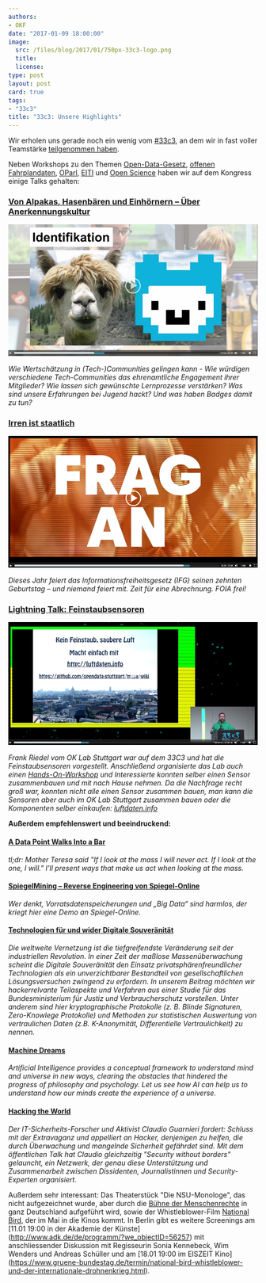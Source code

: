 ```yaml
---
authors:
- OKF
date: "2017-01-09 18:00:00"
image:
  src: /files/blog/2017/01/750px-33c3-logo.png
  title: 
  license:
type: post
layout: post
card: true
tags:
- "33c3"
title: "33c3: Unsere Highlights"
---
```





Wir erholen uns gerade noch ein wenig vom [#33c3](https://events.ccc.de/congress/2016/wiki/Main_Page), an dem wir in fast voller Teamstärke [teilgenommen haben](https://events.ccc.de/congress/2016/wiki/Assembly:Open_Knowledge_Assembly).

Neben Workshops zu den Themen [Open-Data-Gesetz](https://events.ccc.de/congress/2016/wiki/Session:Open_Data_Gesetz_Deutschland), [offenen Fahrplandaten](https://events.ccc.de/congress/2016/wiki/Session:OffeneFahrplanDaten), [OParl](https://events.ccc.de/congress/2016/wiki/Session:OParl:_Politik_vor_Ort_maschinenlesbar), [EITI](https://events.ccc.de/congress/2016/wiki/Session:EITI_Extractive_Industries_Transparency_%26_Open_Data) und [Open Science](https://events.ccc.de/congress/2016/wiki/Session:Open_Science_Workshop) haben wir auf dem Kongress einige Talks gehalten: 

### [Von Alpakas, Hasenbären und Einhörnern – Über Anerkennungskultur](https://media.ccc.de/v/33c3-8280-von_alpakas_hasenbaren_und_einhornern_uber_anerkennungskultur)
<a href="https://media.ccc.de/v/33c3-8280-von_alpakas_hasenbaren_und_einhornern_uber_anerkennungskultur"><img src="/files/blog/2017/01/jh-ccc.jpg"></a>

*Wie Wertschätzung in (Tech-)Communities gelingen kann - Wie würdigen verschiedene Tech-Communities das ehrenamtliche Engagement ihrer Mitglieder? Wie lassen sich gewünschte Lernprozesse verstärken? Was sind unsere Erfahrungen bei Jugend hackt? Und was haben Badges damit zu tun?*

### [Irren ist staatlich](https://media.ccc.de/v/33c3-7811-irren_ist_staatlich)
<a href="https://media.ccc.de/v/33c3-7811-irren_ist_staatlich"><img src="/files/blog/2017/01/fds-ccc.jpg"></a>

*Dieses Jahr feiert das Informationsfreiheitsgesetz (IFG) seinen zehnten Geburtstag – und niemand feiert mit. Zeit für eine Abrechnung. FOIA frei!*

### [Lightning Talk: Feinstaubsensoren](https://media.ccc.de/v/33c3-8087-lightning_talks_day_2#video&t=2115)
<a href="https://media.ccc.de/v/33c3-8087-lightning_talks_day_2#video&t=2115"><img src="/files/blog/2017/01/fs-ccc.jpg"></a>

*Frank Riedel vom OK Lab Stuttgart war auf dem 33C3 und hat die Feinstaubsensoren vorgestellt. Anschließend organisierte das Lab auch einen [Hands-On-Workshop](https://twitter.com/codeforde/status/814116637695705088) und Interessierte konnten selber einen Sensor zusammenbauen und mit nach Hause nehmen. Da die Nachfrage recht groß war, konnten nicht alle einen Sensor zusammen bauen, man kann die Sensoren aber auch im OK Lab Stuttgart zusammen bauen oder die Komponenten selber einkaufen: [luftdaten.info](http://luftdaten.info)*



**Außerdem empfehlenswert und beeindruckend:**

#### [A Data Point Walks Into a Bar](https://media.ccc.de/v/33c3-7999-a_data_point_walks_into_a_bar)
*tl;dr: Mother Teresa said "If I look at the mass I will never act. If I look at the one, I will." I'll present ways that make us act when looking at the mass.*

#### [SpiegelMining – Reverse Engineering von Spiegel-Online](https://media.ccc.de/v/33c3-7912-spiegelmining_reverse_engineering_von_spiegel-online)
*Wer denkt, Vorratsdatenspeicherungen und „Big Data“ sind harmlos, der kriegt hier eine Demo an Spiegel-Online.*

#### [Technologien für und wider Digitale Souveränität](https://media.ccc.de/v/33c3-8097-technologien_fur_und_wider_digitale_souveranitat)
*Die weltweite Vernetzung ist die tiefgreifendste Veränderung seit der industriellen Revolution. In einer Zeit der maßlose Massenüberwachung scheint die Digitale Souveränität den Einsatz privatsphärenfreundlicher Technologien als ein unverzichtbarer Bestandteil von gesellschaftlichen Lösungsversuchen zwingend zu erfordern. In unserem Beitrag möchten wir hackerrelvante Teilaspekte und Verfahren aus einer Studie für das Bundesministerium für Justiz und Verbraucherschutz vorstellen. Unter anderem sind hier kryptographische Protokolle (z. B. Blinde Signaturen, Zero-Knowlege Protokolle) und Methoden zur statistischen Auswertung von vertraulichen Daten (z.B. K-Anonymität, Differentielle Vertraulichkeit) zu nennen.* 

#### [Machine Dreams](https://media.ccc.de/v/33c3-8369-machine_dreams)
*Artificial Intelligence provides a conceptual framework to understand mind and universe in new ways, clearing the obstacles that hindered the progress of philosophy and psychology. Let us see how AI can help us to understand how our minds create the experience of a universe.*

#### [Hacking the World](https://media.ccc.de/v/33c3-8349-hacking_the_world)
*Der IT-Sicherheits-Forscher und Aktivist Claudio Guarnieri fordert: Schluss mit der Extravaganz und appelliert an Hacker, denjenigen zu helfen, die durch Überwachung und mangelnde Sicherheit gefährdet sind. Mit dem öffentlichen Talk hat Claudio gleichzeitig "Security without borders" gelauncht, ein Netzwerk, der genau diese Unterstützung und Zusammenarbeit zwischen Dissidenten, Journalistinnen und Security-Experten organisiert.*

Außerdem sehr interessant: Das Theaterstück "Die NSU-Monologe", das nicht aufgezeichnet wurde, aber durch die [Bühne der Menschenrechte](http://buehne-fuer-menschenrechte.de/) in ganz Deutschland aufgeführt wird, sowie der Whistleblower-Film [National Bird](http://nationalbirdfilm.com/), der im Mai in die Kinos kommt. In Berlin gibt es weitere Screenings am [11.01 19:00 in der Akademie der Künste] (http://www.adk.de/de/programm/?we_objectID=56257) mit anschliessender Diskussion mit Regisseurin Sonia Kennebeck, Wim Wenders und Andreas Schüller und am [18.01 19:00 im EISZEIT Kino] (https://www.gruene-bundestag.de/termin/national-bird-whistleblower-und-der-internationale-drohnenkrieg.html).

